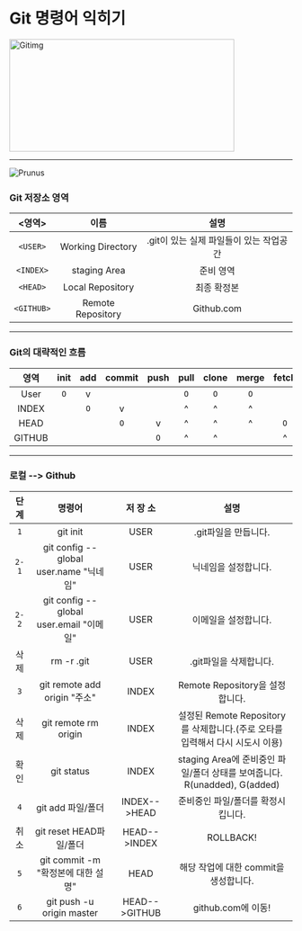 # Git 명령어 익히기
<img width="400" height="200" src="https://miro.medium.com/max/875/1*BCZkmZR1_YzDZy22Vn4uUw.png" alt="Gitimg" title="GIT을 익혀보자">
<hr>

![Prunus](http://www.gstatic.com/webp/gallery/4.jpg)

### Git 저장소 영역
| <영역> | 이름 | 설명 |
|:---:|:---:|:---:|
| `<USER>` | Working Directory | .git이 있는 실제 파일들이 있는 작업공간  |
| `<INDEX>` | staging Area | 준비 영역 |
| `<HEAD>` | Local Repository | 최종 확정본 |
| `<GITHUB>` | Remote Repository | Github.com |

<hr>

### Git의 대략적인 흐름
| 영역   | init | add | commit | push | pull | clone | merge | fetch |
|:---:   |:---: |:---:|:---:   |:---: |:---: |:---:  |:---:  |:---:  |
| User   |  `O` |  v  |        |      |  `O` |  `O`  |  `O`  |       |
| INDEX  |      | `O` |    v   |      |   ^  |   ^   |   ^   |       |
| HEAD   |      |     |   `O`  |   v  |   ^  |   ^   |   ^   |  `O`  |
| GITHUB |      |     |        |  `O` |   ^  |   ^   |       |   ^   |

<hr>

### 로컬 --> Github
| 단    계 | 명령어 | 저  장  소 | 설명 |
|:---:|:---:|:---:|:---:|
| `1` | git init | USER | .git파일을 만듭니다. |
| `2-1` | git config --global user.name "닉네임" | USER | 닉네임을 설정합니다. |
| `2-2` | git config --global user.email "이메일" | USER | 이메일을 설정합니다. |
| 삭제 | rm -r .git | USER | .git파일을 삭제합니다. |
| `3` | git remote add origin "주소" | INDEX | Remote Repository을 설정합니다. |
| 삭제 | git remote rm origin | INDEX | 설정된 Remote Repository를 삭제합니다.(주로 오타를 입력해서 다시 시도시 이용) |
| 확인 | git status | INDEX | staging Area에 준비중인 파일/폴더 상태를 보여줍니다. R(unadded), G(added) |
| `4` | git add 파일/폴더 | INDEX-->HEAD | 준비중인 파일/폴더를 확정시킵니다. |
| 취소 | git reset HEAD파일/폴더 | HEAD-->INDEX | ROLLBACK! |
| `5` | git commit -m "확정본에 대한 설명" | HEAD | 해당 작업에 대한 commit을 생성합니다. |
| `6` | git push -u origin master | HEAD-->GITHUB | github.com에 이동! |
